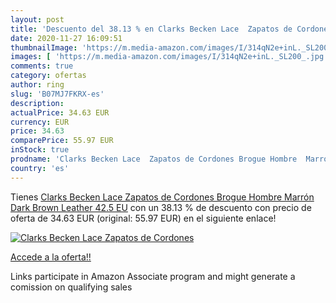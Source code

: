 ```yaml
---
layout: post
title: 'Descuento del 38.13 % en Clarks Becken Lace  Zapatos de Cordones '
date: 2020-11-27 16:09:51
thumbnailImage: 'https://m.media-amazon.com/images/I/314qN2e+inL._SL200_.jpg'
images: [ 'https://m.media-amazon.com/images/I/314qN2e+inL._SL200_.jpg' ]
comments: true
category: ofertas
author: ring
slug: 'B07MJ7FKRX-es'
description:
actualPrice: 34.63 EUR
currency: EUR
price: 34.63
comparePrice: 55.97 EUR
inStock: true
prodname: 'Clarks Becken Lace  Zapatos de Cordones Brogue Hombre  Marrón  Dark Brown Leather   42.5 EU'
country: 'es'
---
```


Tienes [Clarks Becken Lace  Zapatos de Cordones Brogue Hombre  Marrón  Dark Brown Leather   42.5 EU](https://www.amazon.es/dp/B07MJ7FKRX/?tag=tolees-21) con un 38.13 % de descuento con precio de oferta de 34.63 EUR (original: 55.97 EUR) en el siguiente enlace!

[![Clarks Becken Lace  Zapatos de Cordones ](https://m.media-amazon.com/images/I/314qN2e+inL._SL200_.jpg)](https://www.amazon.es/dp/B07MJ7FKRX/?tag=tolees-21)

[Accede a la oferta!!](https://www.amazon.es/dp/B07MJ7FKRX/?tag=tolees-21)

Links participate in Amazon Associate program and might generate a comission on qualifying sales


